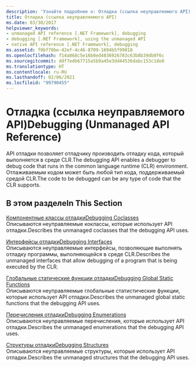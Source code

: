```yaml
---
description: 'Узнайте подробнее о: Отладка (ссылка неуправляемого API)'
title: Отладка (ссылка неуправляемого API)
ms.date: 03/30/2017
helpviewer_keywords:
- unmanaged API reference [.NET Framework], debugging
- debugging [.NET Framework], using the unmanaged API
- native API reference [.NET Framework], debugging
ms.assetid: f0bf70be-42ef-4c46-8709-1694b5f99018
ms.openlocfilehash: f14a868c5e16b0ed4836926783c63b8b39db0f6c
ms.sourcegitcommit: ddf7edb67715a5b9a45e3dd44536dabc153c1de0
ms.translationtype: HT
ms.contentlocale: ru-RU
ms.lasthandoff: 02/06/2021
ms.locfileid: "99790455"
---
```

# <a name="debugging-unmanaged-api-reference"></a><span data-ttu-id="5c3be-103">Отладка (ссылка неуправляемого API)</span><span class="sxs-lookup"><span data-stu-id="5c3be-103">Debugging (Unmanaged API Reference)</span></span>

<span data-ttu-id="5c3be-104">API отладки позволяет отладчику производить отладку кода, который выполняется в среде CLR.</span><span class="sxs-lookup"><span data-stu-id="5c3be-104">The debugging API enables a debugger to debug code that runs in the common language runtime (CLR) environment.</span></span> <span data-ttu-id="5c3be-105">Отлаживаемым кодом может быть любой тип кода, поддерживаемый средой CLR.</span><span class="sxs-lookup"><span data-stu-id="5c3be-105">The code to be debugged can be any type of code that the CLR supports.</span></span>  
  
## <a name="in-this-section"></a><span data-ttu-id="5c3be-106">В этом разделе</span><span class="sxs-lookup"><span data-stu-id="5c3be-106">In This Section</span></span>  

 [<span data-ttu-id="5c3be-107">Компонентные классы отладки</span><span class="sxs-lookup"><span data-stu-id="5c3be-107">Debugging Coclasses</span></span>](debugging-coclasses.md)  
 <span data-ttu-id="5c3be-108">Описываются неуправляемые коклассы, которые использует API отладки.</span><span class="sxs-lookup"><span data-stu-id="5c3be-108">Describes the unmanaged coclasses that the debugging API uses.</span></span>  
  
 [<span data-ttu-id="5c3be-109">Интерфейсы отладки</span><span class="sxs-lookup"><span data-stu-id="5c3be-109">Debugging Interfaces</span></span>](debugging-interfaces.md)  
 <span data-ttu-id="5c3be-110">Описываются неуправляемые интерфейсы, позволяющие выполнять отладку программы, выполняющейся в среде CLR.</span><span class="sxs-lookup"><span data-stu-id="5c3be-110">Describes the unmanaged interfaces that allow debugging of a program that is being executed by the CLR.</span></span>  
  
 [<span data-ttu-id="5c3be-111">Глобальные статические функции отладки</span><span class="sxs-lookup"><span data-stu-id="5c3be-111">Debugging Global Static Functions</span></span>](debugging-global-static-functions.md)  
 <span data-ttu-id="5c3be-112">Описываются неуправляемые глобальные статистические функции, которые использует API отладки.</span><span class="sxs-lookup"><span data-stu-id="5c3be-112">Describes the unmanaged global static functions that the debugging API uses.</span></span>  
  
 [<span data-ttu-id="5c3be-113">Перечисления отладки</span><span class="sxs-lookup"><span data-stu-id="5c3be-113">Debugging Enumerations</span></span>](debugging-enumerations.md)  
 <span data-ttu-id="5c3be-114">Описываются неуправляемые перечисления, которые использует API отладки.</span><span class="sxs-lookup"><span data-stu-id="5c3be-114">Describes the unmanaged enumerations that the debugging API uses.</span></span>  
  
 [<span data-ttu-id="5c3be-115">Структуры отладки</span><span class="sxs-lookup"><span data-stu-id="5c3be-115">Debugging Structures</span></span>](debugging-structures.md)  
 <span data-ttu-id="5c3be-116">Описываются неуправляемые структуры, которые использует API отладки.</span><span class="sxs-lookup"><span data-stu-id="5c3be-116">Describes the unmanaged structures that the debugging API uses.</span></span>
